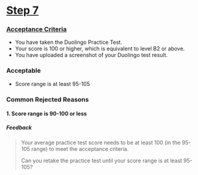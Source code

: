 # [Step 7](https://itd.codeyourfuture.io/steps/seven/#instructions)  

### [Acceptance Criteria](https://itd.codeyourfuture.io/steps/seven/#acceptance-criteria)
- You have taken the Duolingo Practice Test.
- Your score is 100 or higher, which is equivalent to level B2 or above.
- You have uploaded a screenshot of your Duolingo test result.

### Acceptable 
- Score range is at least 95-105

### Common Rejected Reasons

#### 1. Score range is 90-100 or less
##### Feedback
> Your average practice test score needs to be at least 100 (in the 95-105 range) to meet the acceptance criteria.
>
>
> Can you retake the practice test until your score range is at least 95-105?
